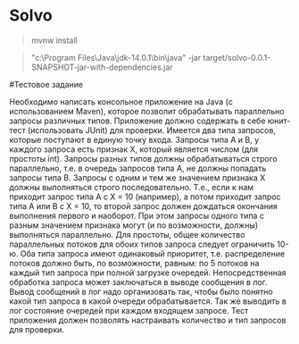 # Solvo

>mvnw install

>"c:\Program Files\Java\jdk-14.0.1\bin\java" -jar target/solvo-0.0.1-SNAPSHOT-jar-with-dependencies.jar 

#Тестовое задание

Необходимо написать консольное приложение на Java (с использованием Maven), которое позволит обрабатывать параллельно запросы различных типов. Приложение должно содержать в себе юнит-тест (использовать JUnit) для проверки.
Имеется два типа запросов, которые поступают в единую точку входа. Запросы типа А и В, у каждого запроса есть признак Х, который является числом (для простоты int). Запросы разных типов должны обрабатываться строго параллельно, т.е. в очередь запросов типа А, не должны попадать запросы типа В. Запросы с одним и тем же значением признака Х должны выполняться строго последовательно. Т.е., если к нам приходит запрос типа А с Х = 10 (например), а потом приходит запрос типа А или В с Х = 10, то второй запрос должен дождаться окончания выполнения первого и наоборот. При этом запросы одного типа с разным значением признака могут (и по возможности, должны) выполняться параллельно.
Для простоты, общее количество параллельных потоков для обоих типов запроса следует ограничить 10-ю. Оба типа запроса имеют одинаковый приоритет, т.е. распределение потоков должно быть, по возможности, равным: по 5 потоков на каждый тип запроса при полной загрузке очередей.
Непосредственная обработка запроса может заключаться в выводе сообщения в лог. Вывод сообщений в лог надо организовать так, чтобы было понятно какой тип запроса в какой очереди обрабатывается. Так же выводить в лог состояние очередей при каждом входящем запросе.
Тест приложения должен позволять настраивать количество и тип запросов для проверки.
